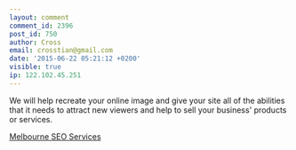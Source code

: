 ```yaml
---
layout: comment
comment_id: 2396
post_id: 750
author: Cross
email: crosstian@gmail.com
date: '2015-06-22 05:21:12 +0200'
visible: true
ip: 122.102.45.251
---
```

We will help recreate your online image and give your site all of the abilities that it needs to attract new viewers and help to sell your business' products or services.


<a href="http://www.papdan.com/seo-services-search-engine-optimisation.php">Melbourne SEO Services</a>
